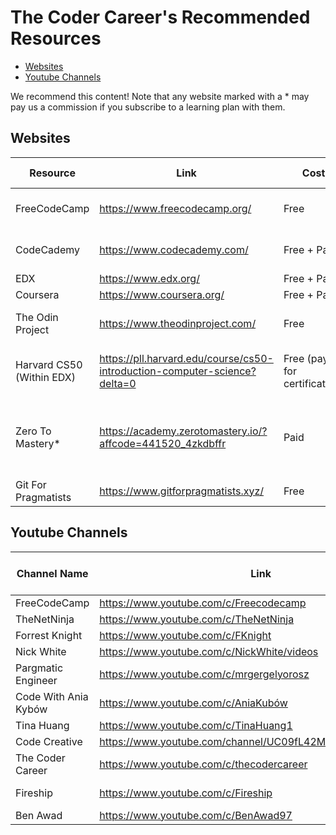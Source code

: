 # The Coder Career's Recommended Resources

- [Websites](https://github.com/The-Coder-Career/recommended-resources#websites)
- [Youtube Channels](https://github.com/The-Coder-Career/recommended-resources#youtube-channels)

We recommend this content! Note that any website marked with a \* may pay us a commission if you subscribe to a learning plan with them.

## Websites

| Resource                  | Link                                                                      | Cost                         | Languages Covered                                   |
| ------------------------- | ------------------------------------------------------------------------- | ---------------------------- | --------------------------------------------------- |
| FreeCodeCamp              | https://www.freecodecamp.org/                                             | Free                         | HTML, CSS, Javascript                               |
| CodeCademy                | https://www.codecademy.com/                                               | Free + Paid                  | HTML, CSS, Javascript                               |
| EDX                       | https://www.edx.org/                                                      | Free + Paid                  | Python                                              |
| Coursera                  | https://www.coursera.org/                                                 | Free + Paid                  | Python                                              |
| The Odin Project          | https://www.theodinproject.com/                                           | Free                         | HTML, CSS, Javascript                               |
| Harvard CS50 (Within EDX) | https://pll.harvard.edu/course/cs50-introduction-computer-science?delta=0 | Free (pay for certification) | HTML, CSS, Javascript, Python, C                    |
| Zero To Mastery\*         | https://academy.zerotomastery.io/?affcode=441520_4zkdbffr                 | Paid                         | HTML, CSS, Javascript, Python, Typescript, Solidity |
| Git For Pragmatists       |  https://www.gitforpragmatists.xyz/                                       | Free                         | Git             

## Youtube Channels

| Channel Name         | Link                                                     | Focus              | Languages/Areas Covered (if applicable) |
| -------------------- | -------------------------------------------------------- | ------------------ | --------------------------------------- |
| FreeCodeCamp         | https://www.youtube.com/c/Freecodecamp                   | Courses            | Everything!                             |
| TheNetNinja          | https://www.youtube.com/c/TheNetNinja                    | Courses            | Everything!                             |
| Forrest Knight       | https://www.youtube.com/c/FKnight                        | Careers            |                                         |
| Nick White           | https://www.youtube.com/c/NickWhite/videos               | Careers            | Javascript                              |
| Pargmatic Engineer   | https://www.youtube.com/c/mrgergelyorosz                 | Careers            |                                         |
| Code With Ania Kybów | https://www.youtube.com/c/AniaKubów                      | Courses/Tutorials  | Javascript                              |
| Tina Huang           | https://www.youtube.com/c/TinaHuang1                     | Careers            | Data Science                            |
| Code Creative        | https://www.youtube.com/channel/UC09fL42MpkktKZWmWxYiDhw | Careers/Tutorials  |                                         |
| The Coder Career     | https://www.youtube.com/c/thecodercareer                 | Careers/Tutorials  |                                         |
| Fireship             | https://www.youtube.com/c/Fireship                       | News and Summaries |                                         |
| Ben Awad             | https://www.youtube.com/c/BenAwad97                      | Careers/Tutorials  | Javascript                              |
